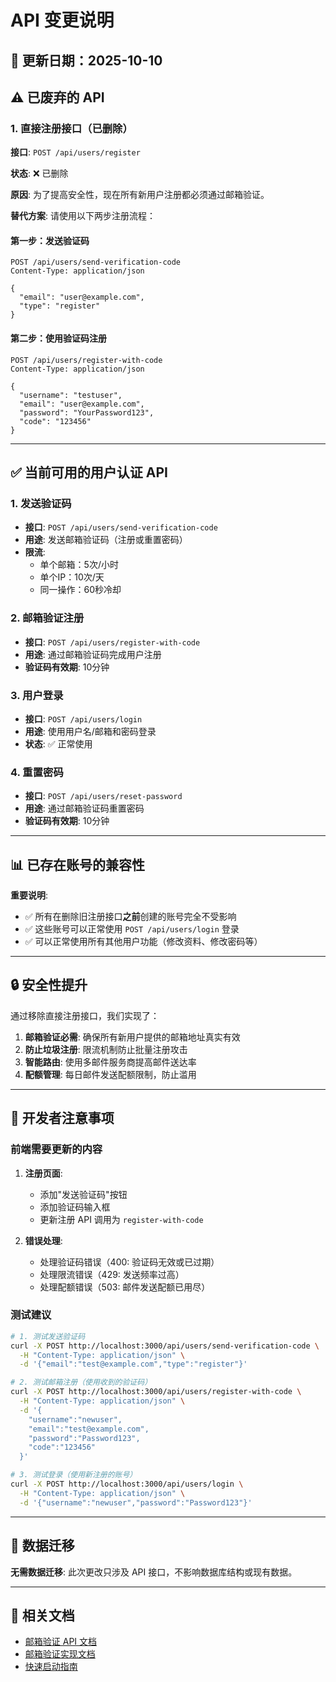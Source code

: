 # API 变更说明

## 📅 更新日期：2025-10-10

## ⚠️ 已废弃的 API

### 1. 直接注册接口（已删除）

**接口**: `POST /api/users/register`

**状态**: ❌ 已删除

**原因**: 为了提高安全性，现在所有新用户注册都必须通过邮箱验证。

**替代方案**: 请使用以下两步注册流程：

#### 第一步：发送验证码
```http
POST /api/users/send-verification-code
Content-Type: application/json

{
  "email": "user@example.com",
  "type": "register"
}
```

#### 第二步：使用验证码注册
```http
POST /api/users/register-with-code
Content-Type: application/json

{
  "username": "testuser",
  "email": "user@example.com",
  "password": "YourPassword123",
  "code": "123456"
}
```

---

## ✅ 当前可用的用户认证 API

### 1. 发送验证码
- **接口**: `POST /api/users/send-verification-code`
- **用途**: 发送邮箱验证码（注册或重置密码）
- **限流**: 
  - 单个邮箱：5次/小时
  - 单个IP：10次/天
  - 同一操作：60秒冷却

### 2. 邮箱验证注册
- **接口**: `POST /api/users/register-with-code`
- **用途**: 通过邮箱验证码完成用户注册
- **验证码有效期**: 10分钟

### 3. 用户登录
- **接口**: `POST /api/users/login`
- **用途**: 使用用户名/邮箱和密码登录
- **状态**: ✅ 正常使用

### 4. 重置密码
- **接口**: `POST /api/users/reset-password`
- **用途**: 通过邮箱验证码重置密码
- **验证码有效期**: 10分钟

---

## 📊 已存在账号的兼容性

**重要说明**: 
- ✅ 所有在删除旧注册接口**之前**创建的账号完全不受影响
- ✅ 这些账号可以正常使用 `POST /api/users/login` 登录
- ✅ 可以正常使用所有其他用户功能（修改资料、修改密码等）

---

## 🔒 安全性提升

通过移除直接注册接口，我们实现了：

1. **邮箱验证必需**: 确保所有新用户提供的邮箱地址真实有效
2. **防止垃圾注册**: 限流机制防止批量注册攻击
3. **智能路由**: 使用多邮件服务商提高邮件送达率
4. **配额管理**: 每日邮件发送配额限制，防止滥用

---

## 📝 开发者注意事项

### 前端需要更新的内容

1. **注册页面**:
   - 添加"发送验证码"按钮
   - 添加验证码输入框
   - 更新注册 API 调用为 `register-with-code`

2. **错误处理**:
   - 处理验证码错误（400: 验证码无效或已过期）
   - 处理限流错误（429: 发送频率过高）
   - 处理配额错误（503: 邮件发送配额已用尽）

### 测试建议

```bash
# 1. 测试发送验证码
curl -X POST http://localhost:3000/api/users/send-verification-code \
  -H "Content-Type: application/json" \
  -d '{"email":"test@example.com","type":"register"}'

# 2. 测试邮箱注册（使用收到的验证码）
curl -X POST http://localhost:3000/api/users/register-with-code \
  -H "Content-Type: application/json" \
  -d '{
    "username":"newuser",
    "email":"test@example.com",
    "password":"Password123",
    "code":"123456"
  }'

# 3. 测试登录（使用新注册的账号）
curl -X POST http://localhost:3000/api/users/login \
  -H "Content-Type: application/json" \
  -d '{"username":"newuser","password":"Password123"}'
```

---

## 🔄 数据迁移

**无需数据迁移**: 此次更改只涉及 API 接口，不影响数据库结构或现有数据。

---

## 📮 相关文档

- [邮箱验证 API 文档](./EMAIL_VERIFICATION_API.md)
- [邮箱验证实现文档](./EMAIL_VERIFICATION_IMPLEMENTATION.md)
- [快速启动指南](./QUICK_START_EMAIL_VERIFICATION.md)
